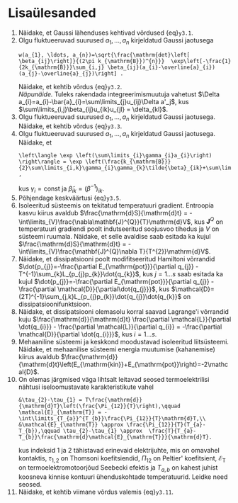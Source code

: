 # Lisaülesanded
1. Näidake, et Gaussi lähenduses kehtivad võrdused {eq}`y3.1`.
2. Olgu fluktueeruvad suurused $a_{1}, \ldots, a_{n}$ kirjeldatud Gaussi jaotusega  
    ```{math}
    w(a_{1}, \ldots, a_{n})=\sqrt{\frac{\mathrm{det}\left[ \beta_{ij}\right]}{(2\pi k_{\mathrm{B}})^{n}}}  \exp\left[-\frac{1}{2k_{\mathrm{B}}}\sum_{i,j} \beta_{ij}(a_{i}-\overline{a}_{i})(a_{j}-\overline{a}_{j})\right] .
    ```
    Näidake, et kehtib võrdus {eq}`y3.2`.  
    *Näpunäide.* Tuleks rakendada integreerimismuutuja vahetust $\Delta a_{i}=a_{i}-\bar{a}_{i}=\sum\limits_{j}u_{ij}\Delta a'_j$, kus $\sum\limits_{i,j}\beta_{ij}u_{ik}u_{jl} = \delta_{kl}$.
3. Olgu fluktueeruvad suurused $a_{1}, \ldots, a_{n}$ kirjeldatud Gaussi jaotusega. Näidake, et kehtib võrdus {eq}`y3.3`.
4. Olgu fluktueeruvad suurused $a_{1}, \ldots, a_{n}$ kirjeldatud Gaussi jaotusega. Näidake, et
    ```{math}
    \left\langle \exp \left(\sum\limits_{i}\gamma_{i}a_{i}\right) \right\rangle = \exp \left(\frac{k_{\mathrm{B}}}{2}\sum\limits_{i,k}\gamma_{i}\gamma_{k}\tilde{\beta}_{ik}+\sum\limits_{i}\gamma_{i}\bar{a}_{i}\right)  ,
    ```
    kus $\gamma_{i}=\mathrm{const}$ ja $\tilde{\beta}_{ik}=(\beta^{-1})_{ik}$.
5. Põhjendage keskväärtusi {eq}`y3.5`.
6. Isoleeritud süsteemis on tekitatud temperatuuri gradient. Entroopia kasvu kiirus avaldub $\frac{\mathrm{d}S}{\mathrm{d}t} = - \int\limits_{V}\frac{\nabla\mathbf{J}^{Q}}{T}\mathrm{d}V$, kus $\mathbf{J}^{Q}$ on temperatuuri gradiendi poolt indutseeritud soojusvoo tihedus ja $V$ on süsteemi ruumala. Näidake, et selle avaldise saab esitada ka kujul $\frac{\mathrm{d}S}{\mathrm{d}t} = - \int\limits_{V}\frac{\mathbf{J}^{Q}\nabla T}{T^{2}}\mathrm{d}V$.
7. Näidake, et dissipatsiooni poolt modifitseeritud Hamiltoni võrrandid $\dot{p_{j}}=-\frac{\partial E_{\mathrm{pot}}}{\partial q_{j}} - T^{-1}\sum_{k}L_{p_{j}p_{k}}\dot{q_{k}}$, kus $j=1\ldots s$ saab esitada ka kujul $\dot{p_{j}}=-\frac{\partial E_{\mathrm{pot}}}{\partial q_{j}} - \frac{\partial \mathcal{D}}{\partial\dot{q_{j}}}$, kus
$\mathcal{D}= (2T)^{-1}\sum_{j,k}L_{p_{j}p_{k}}\dot{q_{j}}\dot{q_{k}}$ on dissipatsioonifunktsioon.
8. Näidake, et dissipatsiooni olemasolu korral saavad Lagrange'i võrrandid kuju $\frac{\mathrm{d}}{\mathrm{d}t} \frac{\partial \mathcal{L}}{\partial \dot{q_{i}}} -  \frac{\partial \mathcal{L}}{\partial q_{i}} = -\frac{\partial \mathcal{D}}{\partial \dot{q_{i}}}$, kus $i=1\ldots s$.
9. Mehaaniline süsteemi ja keskkond moodustavad isoleeritud liitsüsteemi. Näidake, et mehaanilise süsteemi energia muutumise (kahanemise) kiirus avaldub $\frac{\mathrm{d}}{\mathrm{d}t}\left(E_{\mathrm{kin}}+E_{\mathrm{pot}}\right)=-2\mathcal{D}$.
10. On olemas järgmised väga lihtsalt leitavad seosed termoelektrilisi nähtusi iseloomustavate karakteristikute vahel 
    ```{math}
    &\tau_{2}-\tau_{1} = T\frac{\mathrm{d}}{\mathrm{d}T}\left(\frac{\Pi_{12}}{T}\right),\qquad \mathcal{E}_{\mathrm{T}} = -\int\limits_{T_{a}}^{T_{b}}\frac{\Pi_{12}}{T}\mathrm{d}T,\\
    &\mathcal{E}_{\mathrm{T}} \approx \frac{\Pi_{12}}{T}(T_{a}-T_{b}),\qquad \tau_{2}-\tau_{1} \approx  \frac{T}{T_{a}-T_{b}}\frac{\mathrm{d}\mathcal{E}_{\mathrm{T}}}{\mathrm{d}T}.
    ```
    kus indeksid 1 ja 2 tähistavad erinevaid elektrijuhte, mis on omavahel kontaktis, $\tau_{1,2}$ on Thomsoni koefitsiendid, $\Pi_{12}$ on Peltier' koefitsient, $\mathcal{E}_{\mathrm{T}}$ on termoelektromotoorjõud Seebecki efektis ja $T_{a,b}$ on kahest juhist koosneva kinnise kontuuri ühenduskohtade temperatuurid. Leidke need seosed.
11. Näidake, et kehtib viimane võrdus valemis {eq}`y3.11`.

